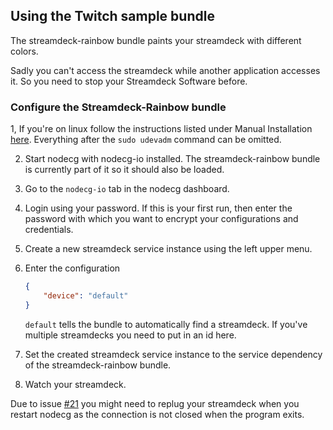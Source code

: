 ## Using the Twitch sample bundle

The streamdeck-rainbow bundle paints your streamdeck with different colors.

Sadly you can't access the streamdeck while another application accesses it. So you need to stop your Streamdeck Software before.

### Configure the Streamdeck-Rainbow bundle

1, If you're on linux follow the instructions listed under Manual Installation [here](https://github.com/timothycrosley/streamdeck-ui/blob/master/README.md). Everything after the `sudo udevadm` command can be omitted.

2. Start nodecg with nodecg-io installed. The streamdeck-rainbow bundle is currently part of it so it should also be loaded.

3. Go to the `nodecg-io` tab in the nodecg dashboard.

4. Login using your password. If this is your first run, then enter the password with which you want to encrypt your configurations and credentials.

5. Create a new streamdeck service instance using the left upper menu.

6. Enter the configuration

   ```json
   {
       "device": "default"
   }
   ```
   
   `default` tells the bundle to automatically find a streamdeck. If you've multiple streamdecks you need to put in an id here.

7. Set the created streamdeck service instance to the service dependency of the streamdeck-rainbow bundle.

8. Watch your streamdeck.


Due to issue [#21](https://github.com/codeoverflow-org/nodecg-io/issues/21) you might need to replug your streamdeck when you restart nodecg as the connection is not closed when the program exits.